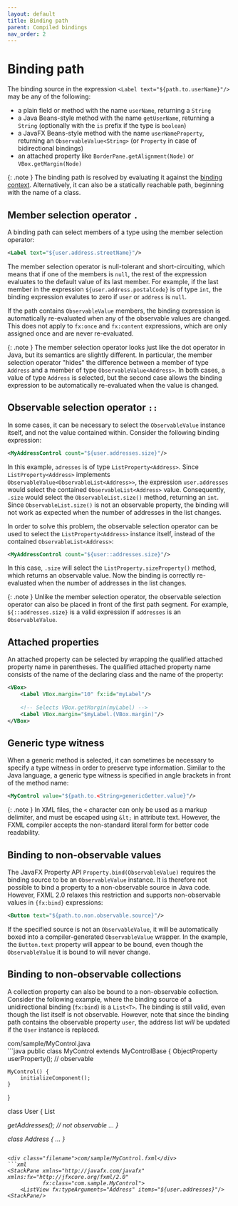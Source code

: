 ```yaml
---
layout: default
title: Binding path
parent: Compiled bindings
nav_order: 2
---
```


# Binding path
The binding source in the expression `<Label text="${path.to.userName}"/>` may be any of the following:
* a plain field or method with the name `userName`, returning a `String`
* a Java Beans-style method with the name `getUserName`, returning a `String` (optionally with the `is` prefix if the type is `boolean`)
* a JavaFX Beans-style method with the name `userNameProperty`, returning an `ObservableValue<String>` (or `Property` in case of bidirectional bindings)
* an attached property like `BorderPane.getAlignment(Node)` or `VBox.getMargin(Node)`

{: .note }
The binding path is resolved by evaluating it against the [binding context](binding-context.html).
Alternatively, it can also be a statically reachable path, beginning with the name of a class.

## Member selection operator `.`
A binding path can select members of a type using the member selection operator:

```xml
<Label text="${user.address.streetName}"/>
```

The member selection operator is null-tolerant and short-circuiting, which means that if one of the members is `null`, the rest of the expression evaluates to the default value of its last member. For example, if the last member in the expression `${user.address.postalCode}` is of type `int`, the binding expression evalutes to zero if `user` or `address` is `null`.

If the path contains `ObservableValue` members, the binding expression is automatically re-evaluated when any of the observable values are changed. This does not apply to `fx:once` and `fx:content` expressions, which are only assigned once and are never re-evaluated.

{: .note }
The member selection operator looks just like the dot operator in Java, but its semantics are slightly different. In particular, the member selection operator "hides" the difference between a member of type `Address` and a member of type `ObservableValue<Address>`. In both cases, a value of type `Address` is selected, but the second case allows the binding expression to be automatically re-evaluated when the value is changed.

## Observable selection operator `::`
In some cases, it can be necessary to select the `ObservableValue` instance itself, and not the value contained within. Consider the following binding expression:

```xml
<MyAddressControl count="${user.addresses.size}"/>
```

In this example, `adresses` is of type `ListProperty<Address>`. Since `ListProperty<Address>` implements `ObservableValue<ObservableList<Address>>`, the expression `user.addresses` would select the contained `ObservableList<Address>` value. Consequently, `.size` would select the `ObservableList.size()` method, returning an `int`. Since `ObservableList.size()` is not an observable property, the binding will not work as expected when the number of addresses in the list changes.

In order to solve this problem, the observable selection operator can be used to select the `ListProperty<Address>` instance itself, instead of the contained `ObservableList<Address>`:

```xml
<MyAddressControl count="${user::addresses.size}"/>
```

In this case, `.size` will select the `ListProperty.sizeProperty()` method, which returns an observable value. Now the binding is correctly re-evaluated when the number of addresses in the list changes.

{: .note }
Unlike the member selection operator, the observable selection operator can also be placed in front of the first path segment.
For example, `${::addresses.size}` is a valid expression if `addresses` is an `ObservableValue`.

## Attached properties

An attached property can be selected by wrapping the qualified attached property name in parentheses. The qualified attached property name consists of the name of the declaring class and the name of the property:

```xml
<VBox>
    <Label VBox.margin="10" fx:id="myLabel"/>
    
    <!-- Selects VBox.getMargin(myLabel) -->
    <Label VBox.margin="$myLabel.(VBox.margin)"/>
</VBox>
```

## Generic type witness
When a generic method is selected, it can sometimes be necessary to specify a type witness in order to preserve type information. Similar to the Java language, a generic type witness is specified in angle brackets in front of the method name:

```xml
<MyControl value="${path.to.<String>genericGetter.value}"/>
```

{: .note }
In XML files, the `<` character can only be used as a markup delimiter, and must be escaped using `&lt;` in attribute text. However, the FXML compiler accepts the non-standard literal form for better code readability.

## Binding to non-observable values
The JavaFX Property API `Property.bind(ObservableValue)` requires the binding source to be an `ObservableValue` instance. It is therefore not possible to bind a property to a non-observable source in Java code. However, FXML 2.0 relaxes this restriction and supports non-observable values in `{fx:bind}` expressions:

```xml
<Button text="${path.to.non.observable.source}"/>
```

If the specified source is not an `ObservableValue`, it will be automatically boxed into a compiler-generated `ObservableValue` wrapper. In the example, the `Button.text` property will appear to be bound, even though the `ObservableValue` it is bound to will never change.

## Binding to non-observable collections
A collection property can also be bound to a non-observable collection. Consider the following example, where the binding source of a unidirectional binding (`fx:bind`) is a `List<T>`. The binding is still valid, even though the list itself is not observable. However, note that since the binding path contains the observable property `user`, the address list _will_ be updated if the `User` instance is replaced.

<div class="filename">com/sample/MyControl.java</div>
```java
public class MyControl extends MyControlBase {
    ObjectProperty<User> userProperty(); // observable

    MyControl() {
        initializeComponent();
    }
}

class User {
    List<Address> getAddresses(); // not observable
    ...
}

class Address {
    ...
}
```

<div class="filename">com/sample/MyControl.fxml</div>
```xml
<StackPane xmlns="http://javafx.com/javafx" xmlns:fx="http://jfxcore.org/fxml/2.0"
           fx:class="com.sample.MyControl">
    <ListView fx:typeArguments="Address" items="${user.addresses}"/>
<StackPane/>
```